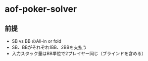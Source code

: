 # aof-poker-solver

## 前提
* SB vs BB のAll-in or fold
* SB、BBがそれぞれ1BB、2BBを支払う
* 入力スタック量はBB単位で2プレイヤー同じ（ブラインドを含める）
